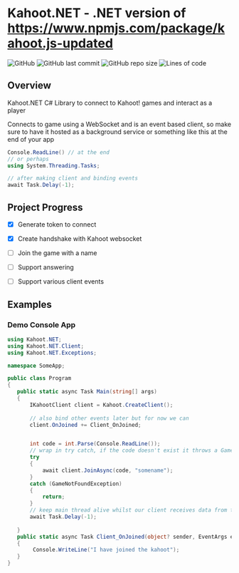 # Kahoot.NET - .NET version of https://www.npmjs.com/package/kahoot.js-updated

![GitHub](https://img.shields.io/github/license/ac111897/Kahoot.NET)
![GitHub last commit](https://img.shields.io/github/last-commit/ac111897/Kahoot.NET)
![GitHub repo size](https://img.shields.io/github/repo-size/ac111897/Kahoot.NET)
![Lines of code](https://img.shields.io/tokei/lines/github/ac111897/Kahoot.NET)

## Overview
Kahoot.NET C# Library to connect to Kahoot! games and interact as a player

Connects to game using a WebSocket and is an event based client, so make sure to have it hosted as a background service or something like this at the end of your app
```cs
Console.ReadLine() // at the end
// or perhaps
using System.Threading.Tasks;

// after making client and binding events
await Task.Delay(-1);
```

## Project Progress

- [x] Generate token to connect
- [x] Create handshake with Kahoot websocket

- [ ] Join the game with a name
- [ ] Support answering
- [ ] Support various client events

## Examples 

### Demo Console App
```cs
using Kahoot.NET;
using Kahoot.NET.Client;
using Kahoot.NET.Exceptions;

namespace SomeApp;

public class Program 
{
   public static async Task Main(string[] args)
   {
       IKahootClient client = Kahoot.CreateClient();
       
       // also bind other events later but for now we can 
       client.OnJoined += Client_OnJoined;


       int code = int.Parse(Console.ReadLine());
       // wrap in try catch, if the code doesn't exist it throws a GameNotFoundException
       try 
       {
           await client.JoinAsync(code, "somename");
       }
       catch (GameNotFoundException) 
       {
           return;
       }
       // keep main thread alive whilst our client receives data from the websocket in a background thread
       await Task.Delay(-1);
       
   }
   public static async Task Client_OnJoined(object? sender, EventArgs e)
   {
        Console.WriteLine("I have joined the kahoot");
   }
}

```
